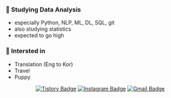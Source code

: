 ### :sparkling_heart: Studying Data Analysis
- especially Python, NLP, ML, DL, SQL, git
- also studying statistics
- expected to go high

### :sparkling_heart: Intersted in
- Translation (Eng to Kor)
- Travel
- Puppy

<div align=center>
  
[![Tistory Badge](https://img.shields.io/badge/-Tistory-orange?style=flat-square&link=http://wonyoung-ji.tistory.com/)](http://wonyoung-ji.tistory.com/)
[![Instagram Badge](https://img.shields.io/badge/-Instagram-dd2a7b?style=flat-square&logo=instagram&logoColor=white&link=https://www.instagram.com/weloveyoung2/)](https://www.instagram.com/weloveyoung2/) 
[![Gmail Badge](https://img.shields.io/badge/-Gmail-d14836?style=flat-square&logo=Gmail&logoColor=white&link=mailto:wonyoungji72@gmail.com)](mailto:wonyoungji72@gmail.com)

</div>

